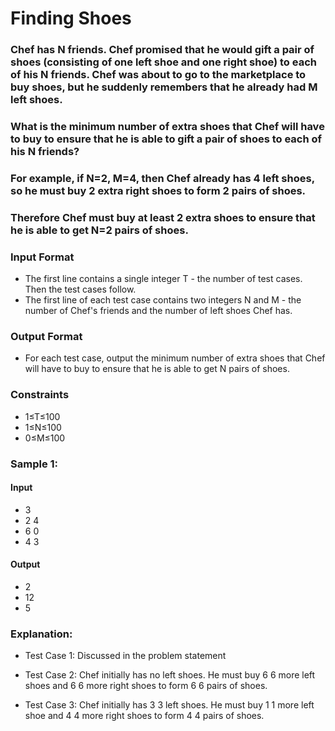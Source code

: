 # Finding Shoes
### Chef has N friends. Chef promised that he would gift a pair of shoes (consisting of one left shoe and one right shoe) to each of his N friends. Chef was about to go to the marketplace to buy shoes, but he suddenly remembers that he already had M left shoes.

### What is the minimum number of extra shoes that Chef will have to buy to ensure that he is able to gift a pair of shoes to each of his N friends?

### For example, if N=2, M=4, then Chef already has 4 left shoes, so he must buy 2 extra right shoes to form 2 pairs of shoes.

### Therefore Chef must buy at least 2 extra shoes to ensure that he is able to get N=2 pairs of shoes.

### Input Format
- The first line contains a single integer T - the number of test cases. Then the test cases follow.
- The first line of each test case contains two integers N and M - the number of Chef's friends and the number of left shoes Chef has.

### Output Format
- For each test case, output the minimum number of extra shoes that Chef will have to buy to ensure that he is able to get N pairs of shoes.

### Constraints
- 1≤T≤100
- 1≤N≤100
- 0≤M≤100

### Sample 1:

#### Input
- 3
- 2 4
- 6 0
- 4 3

#### Output
- 2
- 12
- 5

### Explanation:
- Test Case 1: Discussed in the problem statement

- Test Case 2: Chef initially has no left shoes. He must buy 
6
6 more left shoes and 
6
6 more right shoes to form 
6
6 pairs of shoes.

- Test Case 3: Chef initially has 
3
3 left shoes. He must buy 
1
1 more left shoe and 
4
4 more right shoes to form 
4
4 pairs of shoes.